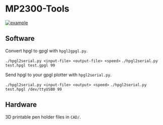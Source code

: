 # MP2300-Tools

[![example](https://pbs.twimg.com/media/D10XChTWkAEfoFP.jpg:large)](https://twitter.com/JanHenrikH/status/1107066424982417409)

## Software

Convert hpgl to gpgl with `hpgl2gpgl.py`.

  `./hpgl2serial.py <input-file> <output-file> <speed>`
  `./hpgl2serial.py test.hpgl test.gpgl 99`

Send hpgl to your gpgl plotter with `hpgl2serial.py`.

  `./hpgl2serial.py <input-file> <output> <speed>`
  `./hpgl2serial.py test.hpgl /dev/ttyUSB0 99`

## Hardware

3D printable pen holder files in `CAD/`.
